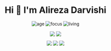 <div align="center" >

<samp><h1> Hi 👋 I'm Alireza Darvishi </h1></samp>

![age](https://img.shields.io/badge/age-19-red)
![focus](https://img.shields.io/badge/focus-Back--End-brightgreen)
![living](https://img.shields.io/badge/living-Iran%2C%20Fars%2C%20Shiraz-yellow)

<a href="https://github.com/alirezadarvishii">
<img align="center" src="https://github-readme-stats.vercel.app/api?username=alirezadarvishii&show_icons=true&count_private=true&include_all_commits=true&theme=github_dark" /></a>
<a href="https://github.com/alirezadarvishii">
<img align="center" src="https://github-readme-stats.vercel.app/api/top-langs/?username=alirezadarvishii&theme=github_dark" />
</a>

[<img src="https://img.icons8.com/color/48/000000/linkedin.png"/>](https://linkedin.com/in/alireza-darvishi/)
[<img src="https://img.icons8.com/fluent/48/000000/telegram-app.png"/>](https://t.me/alirezadarvishi_me)
[<img src="https://img.icons8.com/color/48/000000/gmail"/>](mailto:alirezadarvishi.me@gmail.com)


</div>
